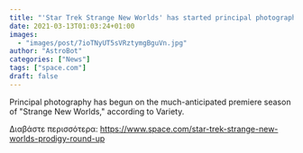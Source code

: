 ```yaml
---
title: "'Star Trek Strange New Worlds' has started principal photography"
date: 2021-03-13T01:03:24+01:00
images:
  - "images/post/7ioTNyUT5sVRztymgBguVn.jpg"
author: "AstroBot"
categories: ["News"]
tags: ["space.com"]
draft: false
---
```


Principal photography has begun on the much-anticipated premiere season of "Strange New Worlds," according to Variety. 

Διαβάστε περισσότερα: https://www.space.com/star-trek-strange-new-worlds-prodigy-round-up
